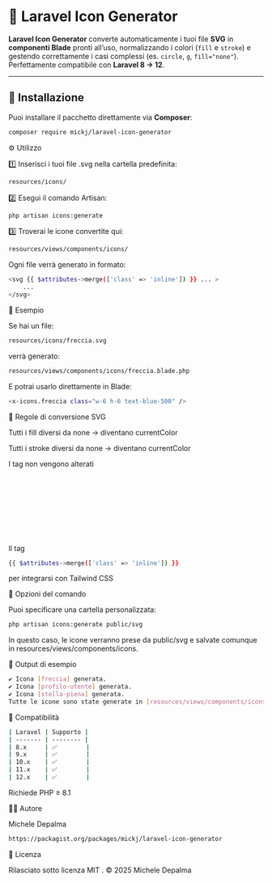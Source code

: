 # 🧩 Laravel Icon Generator

**Laravel Icon Generator** converte automaticamente i tuoi file **SVG** in **componenti Blade** pronti all’uso,
normalizzando i colori (`fill` e `stroke`) e gestendo correttamente i casi complessi (es. `circle`, `g`, `fill="none"`).  
Perfettamente compatibile con **Laravel 8 → 12**.

---

## 🚀 Installazione

Puoi installare il pacchetto direttamente via **Composer**:

```bash
composer require mickj/laravel-icon-generator
```


⚙️ Utilizzo

1️⃣ Inserisci i tuoi file .svg nella cartella predefinita:

```bash
resources/icons/
```

2️⃣ Esegui il comando Artisan:

```bash
php artisan icons:generate
```
3️⃣ Troverai le icone convertite qui:

```bash
resources/views/components/icons/
```

Ogni file verrà generato in formato:

```bash
<svg {{ $attributes->merge(['class' => 'inline']) }} ... >
    ...
</svg>
```


🧠 Esempio

Se hai un file:

```bash
resources/icons/freccia.svg
```

verrà generato:

```bash
resources/views/components/icons/freccia.blade.php
```

E potrai usarlo direttamente in Blade:

```bash
<x-icons.freccia class="w-6 h-6 text-blue-500" />
```


🎨 Regole di conversione SVG

Tutti i fill diversi da none → diventano currentColor

Tutti i stroke diversi da none → diventano currentColor

I tag <circle> non vengono alterati

Il tag <svg> include automaticamente:

```bash
{{ $attributes->merge(['class' => 'inline']) }}
```
per integrarsi con Tailwind CSS


🧩 Opzioni del comando

Puoi specificare una cartella personalizzata:

```bash
php artisan icons:generate public/svg
```

In questo caso, le icone verranno prese da public/svg e salvate comunque in resources/views/components/icons.


💾 Output di esempio

```bash
✔ Icona [freccia] generata.
✔ Icona [profilo-utente] generata.
✔ Icona [stella-piena] generata.
Tutte le icone sono state generate in [resources/views/components/icons]
```


🧰 Compatibilità

```bash
| Laravel | Supporto |
| ------- | -------- |
| 8.x     | ✅        |
| 9.x     | ✅        |
| 10.x    | ✅        |
| 11.x    | ✅        |
| 12.x    | ✅        |
```

Richiede PHP ≥ 8.1


🧑‍💻 Autore

Michele Depalma
```bash
https://packagist.org/packages/mickj/laravel-icon-generator
```


📄 Licenza

Rilasciato sotto licenza MIT
.
© 2025 Michele Depalma
